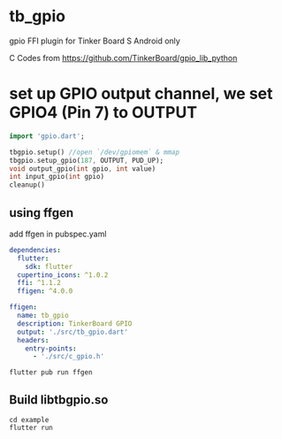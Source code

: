 # tb_gpio

gpio FFI plugin for Tinker Board S
Android only

C Codes from https://github.com/TinkerBoard/gpio_lib_python


# set up GPIO output channel, we set GPIO4 (Pin 7) to OUTPUT
```dart
import 'gpio.dart';

tbgpio.setup() //open `/dev/gpiomem` & mmap
tbgpio.setup_gpio(187, OUTPUT, PUD_UP);
void output_gpio(int gpio, int value)
int input_gpio(int gpio)
cleanup()
```


## using ffgen

add ffgen in pubspec.yaml
```yaml
dependencies:
  flutter:
    sdk: flutter
  cupertino_icons: ^1.0.2 
  ffi: ^1.1.2
  ffigen: ^4.0.0

ffigen:
  name: tb_gpio
  description: TinkerBoard GPIO
  output: './src/tb_gpio.dart'
  headers:
    entry-points:
      - './src/c_gpio.h'
```

```shell
flutter pub run ffgen
```

## Build libtbgpio.so
```shell
cd example
flutter run
```





